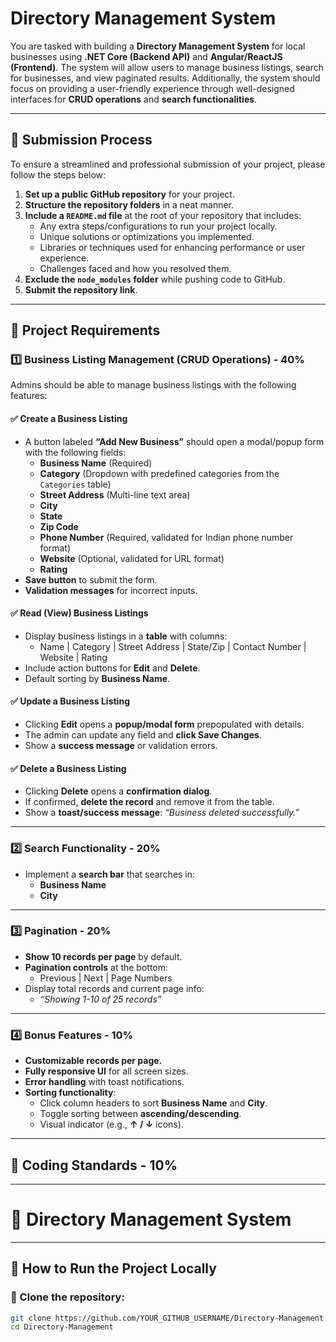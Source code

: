 # Directory Management System

You are tasked with building a **Directory Management System** for local businesses using **.NET Core (Backend API)** and **Angular/ReactJS (Frontend)**. The system will allow users to manage business listings, search for businesses, and view paginated results. Additionally, the system should focus on providing a user-friendly experience through well-designed interfaces for **CRUD operations** and **search functionalities**.

---

## 📌 Submission Process

To ensure a streamlined and professional submission of your project, please follow the steps below:

1. **Set up a public GitHub repository** for your project.
2. **Structure the repository folders** in a neat manner.
3. **Include a `README.md` file** at the root of your repository that includes:
   - Any extra steps/configurations to run your project locally.
   - Unique solutions or optimizations you implemented.
   - Libraries or techniques used for enhancing performance or user experience.
   - Challenges faced and how you resolved them.
4. **Exclude the `node_modules` folder** while pushing code to GitHub.
5. **Submit the repository link**.

---

## 📌 Project Requirements

### 1️⃣ Business Listing Management (CRUD Operations) - **40%**
Admins should be able to manage business listings with the following features:

#### ✅ Create a Business Listing
- A button labeled **“Add New Business”** should open a modal/popup form with the following fields:
  - **Business Name** (Required)
  - **Category** (Dropdown with predefined categories from the `Categories` table)
  - **Street Address** (Multi-line text area)
  - **City**
  - **State**
  - **Zip Code**
  - **Phone Number** (Required, validated for Indian phone number format)
  - **Website** (Optional, validated for URL format)
  - **Rating**
- **Save button** to submit the form.
- **Validation messages** for incorrect inputs.

#### ✅ Read (View) Business Listings
- Display business listings in a **table** with columns:
  - Name | Category | Street Address | State/Zip | Contact Number | Website | Rating
- Include action buttons for **Edit** and **Delete**.
- Default sorting by **Business Name**.

#### ✅ Update a Business Listing
- Clicking **Edit** opens a **popup/modal form** prepopulated with details.
- The admin can update any field and **click Save Changes**.
- Show a **success message** or validation errors.

#### ✅ Delete a Business Listing
- Clicking **Delete** opens a **confirmation dialog**.
- If confirmed, **delete the record** and remove it from the table.
- Show a **toast/success message**: *“Business deleted successfully.”*

---

### 2️⃣ Search Functionality - **20%**
- Implement a **search bar** that searches in:
  - **Business Name**
  - **City**

---

### 3️⃣ Pagination - **20%**
- **Show 10 records per page** by default.
- **Pagination controls** at the bottom:
  - Previous | Next | Page Numbers
- Display total records and current page info:
  - *“Showing 1-10 of 25 records”*

---

### 4️⃣ Bonus Features - **10%**
- **Customizable records per page.**
- **Fully responsive UI** for all screen sizes.
- **Error handling** with toast notifications.
- **Sorting functionality**:
  - Click column headers to sort **Business Name** and **City**.
  - Toggle sorting between **ascending/descending**.
  - Visual indicator (e.g., **↑ / ↓** icons).

---

## 📝 Coding Standards - **10%**


---------------------------------------------------------------------------------------------

# 📂 Directory Management System

---

## 🚀 How to Run the Project Locally

### 📌 Clone the repository:
```sh
git clone https://github.com/YOUR_GITHUB_USERNAME/Directory-Management.git
cd Directory-Management

